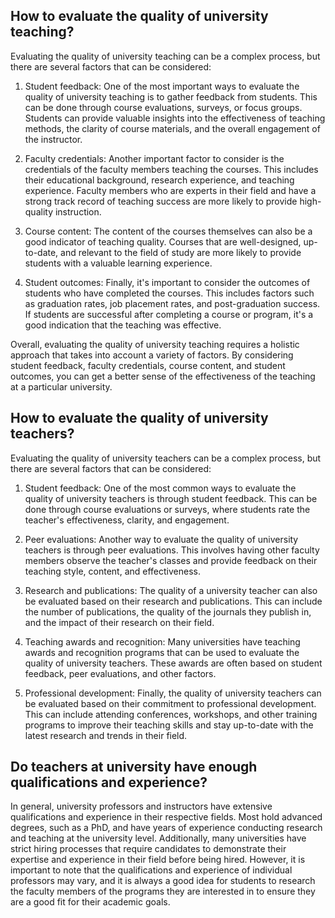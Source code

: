 ## How to evaluate the quality of university teaching?
Evaluating the quality of university teaching can be a complex process, but there are several factors that can be considered:

1. Student feedback: One of the most important ways to evaluate the quality of university teaching is to gather feedback from students. This can be done through course evaluations, surveys, or focus groups. Students can provide valuable insights into the effectiveness of teaching methods, the clarity of course materials, and the overall engagement of the instructor.

2. Faculty credentials: Another important factor to consider is the credentials of the faculty members teaching the courses. This includes their educational background, research experience, and teaching experience. Faculty members who are experts in their field and have a strong track record of teaching success are more likely to provide high-quality instruction.

3. Course content: The content of the courses themselves can also be a good indicator of teaching quality. Courses that are well-designed, up-to-date, and relevant to the field of study are more likely to provide students with a valuable learning experience.

4. Student outcomes: Finally, it's important to consider the outcomes of students who have completed the courses. This includes factors such as graduation rates, job placement rates, and post-graduation success. If students are successful after completing a course or program, it's a good indication that the teaching was effective.

Overall, evaluating the quality of university teaching requires a holistic approach that takes into account a variety of factors. By considering student feedback, faculty credentials, course content, and student outcomes, you can get a better sense of the effectiveness of the teaching at a particular university.
## How to evaluate the quality of university teachers?
Evaluating the quality of university teachers can be a complex process, but there are several factors that can be considered:

1. Student feedback: One of the most common ways to evaluate the quality of university teachers is through student feedback. This can be done through course evaluations or surveys, where students rate the teacher's effectiveness, clarity, and engagement.

2. Peer evaluations: Another way to evaluate the quality of university teachers is through peer evaluations. This involves having other faculty members observe the teacher's classes and provide feedback on their teaching style, content, and effectiveness.

3. Research and publications: The quality of a university teacher can also be evaluated based on their research and publications. This can include the number of publications, the quality of the journals they publish in, and the impact of their research on their field.

4. Teaching awards and recognition: Many universities have teaching awards and recognition programs that can be used to evaluate the quality of university teachers. These awards are often based on student feedback, peer evaluations, and other factors.

5. Professional development: Finally, the quality of university teachers can be evaluated based on their commitment to professional development. This can include attending conferences, workshops, and other training programs to improve their teaching skills and stay up-to-date with the latest research and trends in their field.
## Do teachers at university have enough qualifications and experience?
In general, university professors and instructors have extensive qualifications and experience in their respective fields. Most hold advanced degrees, such as a PhD, and have years of experience conducting research and teaching at the university level. Additionally, many universities have strict hiring processes that require candidates to demonstrate their expertise and experience in their field before being hired. However, it is important to note that the qualifications and experience of individual professors may vary, and it is always a good idea for students to research the faculty members of the programs they are interested in to ensure they are a good fit for their academic goals.
